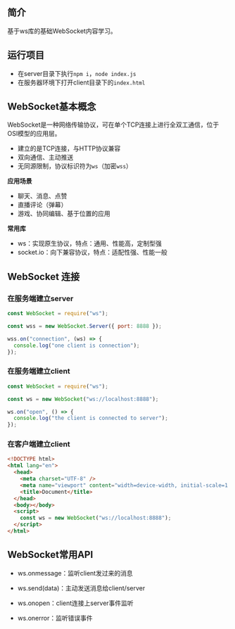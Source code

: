 ## 简介

基于ws库的基础WebSocket内容学习。



## 运行项目

* 在server目录下执行`npm i`，`node index.js`
* 在服务器环境下打开client目录下的`index.html`



## WebSocket基本概念

WebSocket是一种网络传输协议，可在单个TCP连接上进行全双工通信，位于OSI模型的应用层。

- 建立的是TCP连接，与HTTP协议兼容
- 双向通信、主动推送
- 无同源限制，协议标识符为`ws`（加密`wss`）



**应用场景**

- 聊天、消息、点赞
- 直播评论（弹幕）
- 游戏、协同编辑、基于位置的应用



**常用库**

- ws：实现原生协议，特点：通用、性能高，定制型强
- socket.io：向下兼容协议，特点：适配性强、性能一般



## WebSocket 连接

### 在服务端建立server

```js
const WebSocket = require("ws");

const wss = new WebSocket.Server({ port: 8888 });

wss.on("connection", (ws) => {
  console.log("one client is connection");
});
```



### 在服务端建立client

```js
const WebSocket = require("ws");

const ws = new WebSocket("ws://localhost:8888");

ws.on("open", () => {
  console.log("the client is connected to server");
});
```



### 在客户端建立client

```html
<!DOCTYPE html>
<html lang="en">
  <head>
    <meta charset="UTF-8" />
    <meta name="viewport" content="width=device-width, initial-scale=1.0" />
    <title>Document</title>
  </head>
  <body></body>
  <script>
    const ws = new WebSocket("ws://localhost:8888");
  </script>
</html>
```



## WebSocket常用API

- ws.onmessage：监听client发过来的消息
- ws.send(data)：主动发送消息给client/server
- ws.onopen：client连接上server事件监听

- ws.onerror：监听错误事件

